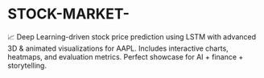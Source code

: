 # STOCK-MARKET-
📈 Deep Learning-driven stock price prediction using LSTM with advanced 3D &amp; animated visualizations for AAPL. Includes interactive charts, heatmaps, and evaluation metrics. Perfect showcase for AI + finance + storytelling.
